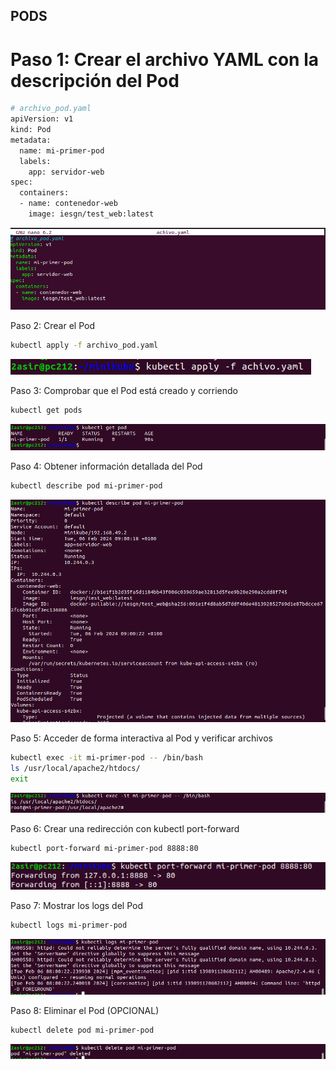 ## PODS

# Paso 1: Crear el archivo YAML con la descripción del Pod

```bash
# archivo_pod.yaml
apiVersion: v1
kind: Pod
metadata:
  name: mi-primer-pod
  labels:
    app: servidor-web
spec:
  containers:
  - name: contenedor-web
    image: iesgn/test_web:latest
```
![](/img/archivo.png)

Paso 2: Crear el Pod
```bash
kubectl apply -f archivo_pod.yaml
```
![](/img/1.png)

Paso 3: Comprobar que el Pod está creado y corriendo
```bash
kubectl get pods
```
![](/img/getpod.png)

Paso 4: Obtener información detallada del Pod

```bash
kubectl describe pod mi-primer-pod
```
![](/img/describe.png)

Paso 5: Acceder de forma interactiva al Pod y verificar archivos

```bash
kubectl exec -it mi-primer-pod -- /bin/bash
ls /usr/local/apache2/htdocs/
exit
```
![](/img/exec.png)

Paso 6: Crear una redirección con kubectl port-forward
```bash
kubectl port-forward mi-primer-pod 8888:80
```
![](/img/80.png)

Paso 7: Mostrar los logs del Pod

```bash
kubectl logs mi-primer-pod
```

![](/img/logs.png)

Paso 8: Eliminar el Pod (OPCIONAL)

```bash
kubectl delete pod mi-primer-pod
```
![](/img/delete.png)